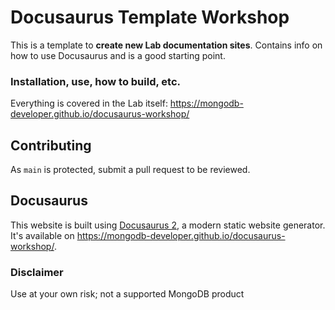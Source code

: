 # Docusaurus Template Workshop

This is a template to __create new Lab documentation sites__. Contains info on how to use Docusaurus and is a good starting point.

### Installation, use, how to build, etc.

Everything is covered in the Lab itself: https://mongodb-developer.github.io/docusaurus-workshop/

## Contributing

As `main` is protected, submit a pull request to be reviewed.

## Docusaurus

This website is built using [Docusaurus 2](https://docusaurus.io/), a modern static website generator. It's available on https://mongodb-developer.github.io/docusaurus-workshop/.

### Disclaimer

Use at your own risk; not a supported MongoDB product
